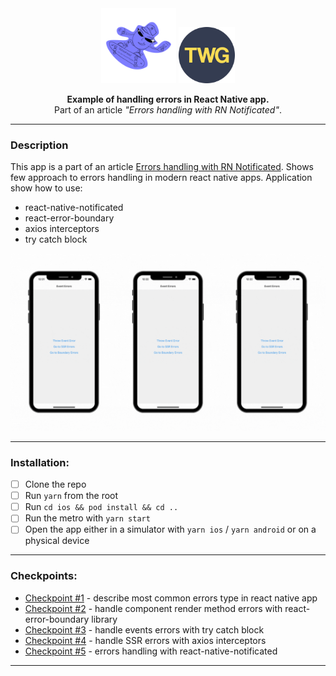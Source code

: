 <div align="center">
  <img alt="react-native-notificated" src="./src/assets/notificated_logo_small.png" width="120">
  <img alt="twg" src="./src/assets/small-logo.png"  width="90">
</div>
<p align="center">
  <b>Example of handling errors in React Native app.</b><br />
  Part of an article <i>"Errors handling with RN Notificated"</i>. <br/>
</p>

---

### Description

This app is a part of an article [Errors handling with RN Notificated](https://thewidlarzgroup.com/handle-errors-with-notifications/). Shows few approach to errors handling in modern react native apps. Application show how to use:

- react-native-notificated
- react-error-boundary
- axios interceptors
- try catch block

![](./finally.gif)

---

### Installation:

- [ ] Clone the repo
- [ ] Run `yarn` from the root
- [ ] Run `cd ios && pod install && cd ..`
- [ ] Run the metro with `yarn start`
- [ ] Open the app either in a simulator with `yarn ios` / `yarn android` or on a physical device

---

### Checkpoints:

- [Checkpoint #1](https://thewidlarzgroup.com/handle-errors-with-notifications/#where-to-look-for-errors) - describe most common errors type in react native app
- [Checkpoint #2](https://thewidlarzgroup.com/handle-errors-with-notifications/#component-rendering-errors) - handle component render method errors with react-error-boundary library
- [Checkpoint #3](https://thewidlarzgroup.com/handle-errors-with-notifications/#event-handlers-and-asynchronous-callbacks-errors) - handle events errors with try catch block
- [Checkpoint #4](https://thewidlarzgroup.com/handle-errors-with-notifications/#server-side-rendering-errors) - handle SSR errors with axios interceptors
- [Checkpoint #5](https://thewidlarzgroup.com/handle-errors-with-notifications/#how-do-inform-users-about-errors) - errors handling with react-native-notificated

---
